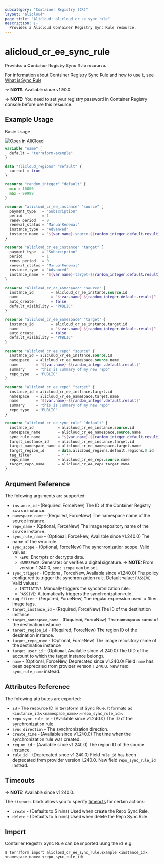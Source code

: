 ```yaml
---
subcategory: "Container Registry (CR)"
layout: "alicloud"
page_title: "Alicloud: alicloud_cr_ee_sync_rule"
description: |-
  Provides a Alicloud Container Registry Sync Rule resource.
---
```


# alicloud_cr_ee_sync_rule

Provides a Container Registry Sync Rule resource.

For information about Container Registry Sync Rule and how to use it, see [What is Sync Rule](https://www.alibabacloud.com/help/en/acr/developer-reference/api-cr-2018-12-01-createreposyncrule)

-> **NOTE:** Available since v1.90.0.

-> **NOTE:** You need to set your registry password in Container Registry console before use this resource.

## Example Usage

Basic Usage

<div style="display: block;margin-bottom: 40px;"><div class="oics-button" style="float: right;position: absolute;margin-bottom: 10px;">
  <a href="https://api.aliyun.com/terraform?resource=alicloud_cr_ee_sync_rule&exampleId=42ecb044-b474-190f-f091-4fc385cdf0cba5a4fb04&activeTab=example&spm=docs.r.cr_ee_sync_rule.0.42ecb044b4&intl_lang=EN_US" target="_blank">
    <img alt="Open in AliCloud" src="https://img.alicdn.com/imgextra/i1/O1CN01hjjqXv1uYUlY56FyX_!!6000000006049-55-tps-254-36.svg" style="max-height: 44px; max-width: 100%;">
  </a>
</div></div>

```terraform
variable "name" {
  default = "terraform-example"
}

data "alicloud_regions" "default" {
  current = true
}

resource "random_integer" "default" {
  min = 10000
  max = 99999
}

resource "alicloud_cr_ee_instance" "source" {
  payment_type   = "Subscription"
  period         = 1
  renew_period   = 0
  renewal_status = "ManualRenewal"
  instance_type  = "Advanced"
  instance_name  = "${var.name}-source-${random_integer.default.result}"
}

resource "alicloud_cr_ee_instance" "target" {
  payment_type   = "Subscription"
  period         = 1
  renew_period   = 0
  renewal_status = "ManualRenewal"
  instance_type  = "Advanced"
  instance_name  = "${var.name}-target-${random_integer.default.result}"
}

resource "alicloud_cr_ee_namespace" "source" {
  instance_id        = alicloud_cr_ee_instance.source.id
  name               = "${var.name}-${random_integer.default.result}"
  auto_create        = false
  default_visibility = "PUBLIC"
}

resource "alicloud_cr_ee_namespace" "target" {
  instance_id        = alicloud_cr_ee_instance.target.id
  name               = "${var.name}-${random_integer.default.result}"
  auto_create        = false
  default_visibility = "PUBLIC"
}

resource "alicloud_cr_ee_repo" "source" {
  instance_id = alicloud_cr_ee_instance.source.id
  namespace   = alicloud_cr_ee_namespace.source.name
  name        = "${var.name}-${random_integer.default.result}"
  summary     = "this is summary of my new repo"
  repo_type   = "PUBLIC"
}

resource "alicloud_cr_ee_repo" "target" {
  instance_id = alicloud_cr_ee_instance.target.id
  namespace   = alicloud_cr_ee_namespace.target.name
  name        = "${var.name}-${random_integer.default.result}"
  summary     = "this is summary of my new repo"
  repo_type   = "PUBLIC"
}

resource "alicloud_cr_ee_sync_rule" "default" {
  instance_id           = alicloud_cr_ee_instance.source.id
  namespace_name        = alicloud_cr_ee_namespace.source.name
  sync_rule_name        = "${var.name}-${random_integer.default.result}"
  target_instance_id    = alicloud_cr_ee_instance.target.id
  target_namespace_name = alicloud_cr_ee_namespace.target.name
  target_region_id      = data.alicloud_regions.default.regions.0.id
  tag_filter            = ".*"
  repo_name             = alicloud_cr_ee_repo.source.name
  target_repo_name      = alicloud_cr_ee_repo.target.name
}
```

## Argument Reference

The following arguments are supported:
* `instance_id` - (Required, ForceNew) The ID of the Container Registry source instance.
* `namespace_name` - (Required, ForceNew) The namespace name of the source instance.
* `repo_name` - (Optional, ForceNew) The image repository name of the source instance.
* `sync_rule_name` - (Optional, ForceNew, Available since v1.240.0) The name of the sync rule.
* `sync_scope` - (Optional, ForceNew) The synchronization scope. Valid values:
  - `REPO`: Encrypts or decrypts data.
  - `NAMESPACE`: Generates or verifies a digital signature.
-> **NOTE:** From version 1.240.0, `sync_scope` can be set.
* `sync_trigger` - (Optional, ForceNew, Available since v1.240.0) The policy configured to trigger the synchronization rule. Default value: `PASSIVE`. Valid values:
  - `INITIATIVE`: Manually triggers the synchronization rule.
  - `PASSIVE`: Automatically triggers the synchronization rule.
* `tag_filter` - (Required, ForceNew) The regular expression used to filter image tags.
* `target_instance_id` - (Required, ForceNew) The ID of the destination instance.
* `target_namespace_name` - (Required, ForceNew) The namespace name of the destination instance.
* `target_region_id` - (Required, ForceNew) The region ID of the destination instance.
* `target_repo_name` - (Optional, ForceNew) The image repository name of the destination instance.
* `target_user_id` - (Optional, Available since v1.240.0) The UID of the account to which the target instance belongs.
* `name` - (Optional, ForceNew, Deprecated since v1.240.0) Field `name` has been deprecated from provider version 1.240.0. New field `sync_rule_name` instead.

## Attributes Reference

The following attributes are exported:

* `id` - The resource ID in terraform of Sync Rule. It formats as `<instance_id>:<namespace_name>:<repo_sync_rule_id>`.
* `repo_sync_rule_id` - (Available since v1.240.0) The ID of the synchronization rule.
* `sync_direction` - The synchronization direction.
* `create_time` - (Available since v1.240.0) The time when the synchronization rule was created.
* `region_id` - (Available since v1.240.0) The region ID of the source instance.
* `rule_id` - (Deprecated since v1.240.0) Field `rule_id` has been deprecated from provider version 1.240.0. New field `repo_sync_rule_id` instead.

## Timeouts

-> **NOTE:** Available since v1.240.0.

The `timeouts` block allows you to specify [timeouts](https://www.terraform.io/docs/configuration-0-11/resources.html#timeouts) for certain actions:
* `create` - (Defaults to 5 mins) Used when create the Repo Sync Rule.
* `delete` - (Defaults to 5 mins) Used when delete the Repo Sync Rule.

## Import

Container Registry Sync Rule can be imported using the id, e.g.

```shell
$ terraform import alicloud_cr_ee_sync_rule.example <instance_id>:<namespace_name>:<repo_sync_rule_id>
```
